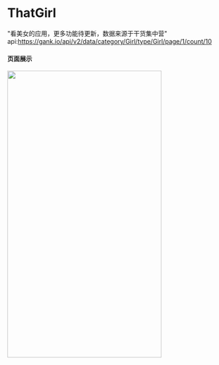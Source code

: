 # ThatGirl
"看美女的应用，更多功能待更新，数据来源于干货集中营"
api:<a href="https://gank.io/api/v2/data/category/Girl/type/Girl/page/1/count/10">https://gank.io/api/v2/data/category/Girl/type/Girl/page/1/count/10</a>

#### 页面展示
<div>
<img src="https://github.com/WindChenx/CoolWeather/images/Screenshot_20200607_233541_com.example.thatgirl.jpg" height="650" width="350">
</div>

